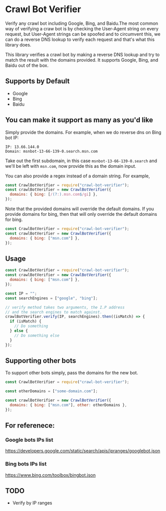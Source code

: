 # Crawl Bot Verifier

Verify any crawl bot including Google, Bing, and Baidu.The most common way of verifying a craw bot is by checking the User-Agent string on every request, but User-Agent strings can be spoofed and to circumvent this, we can do a reverse DNS lookup to verify each request and that's what this library does.

This library verifies a crawl bot by making a reverse DNS lookup and try to match the result with the domains provided. It supports Google, Bing, and Baidu out of the box.

## Supports by Default

- Google
- Bing
- Baidu

## You can make it support as many as you'd like

Simply provide the domains. For example, when we do reverse dns on Bing bot IP:

```
IP: 13.66.144.0
Domain: msnbot-13-66-139-0.search.msn.com
```

Take out the first subdomain, in this case `msnbot-13-66-139-0.search` and we'll be left with `msn.com`, now provide this as the domain input.

You can also provide a regex instead of a domain string. For example,

```js
const CrawlBotVerifier = require("crawl-bot-verifier");
const crawlBotVerifier = new CrawlBotVerifier({
  domains: { bing: [/(?:).msn.com$/gi] },
});
```

Note that the provided domains will override the default domains. If you provide domains for bing, then that will only override the default domains for bing.

```js
const CrawlBotVerifier = require("crawl-bot-verifier");
const crawlBotVerifier = new CrawlBotVerifier({
  domains: { bing: ["msn.com"] },
});
```

## Usage

```js
const CrawlBotVerifier = require("crawl-bot-verifier");
const crawlBotVerifier = new CrawlBotVerifier({
  domains: { bing: ["msn.com"] },
});

const IP = "";
const searchEngines = ["google", "bing"];

// verify method takes two arguments, the I.P address
// and the search engines to match against.
crawlBotVerifier.verify(IP, searchEngines).then((isMatch) => {
  if (isMatch) {
    // Do something
  } else {
    // Do something else
  }
});
```

## Supporting other bots

To support other bots simply, pass the domains for the new bot.

```js
const CrawlBotVerifier = require("crawl-bot-verifier");

const otherDomains = ["some-domain.com"];

const crawlBotVerifier = new CrawlBotVerifier({
  domains: { bing: ["msn.com"], other: otherDomains },
});
```

## For referenece:

### Google bots IPs list

https://developers.google.com/static/search/apis/ipranges/googlebot.json

### Bing bots IPs list

https://www.bing.com/toolbox/bingbot.json

## TODO

- Verify by IP ranges
